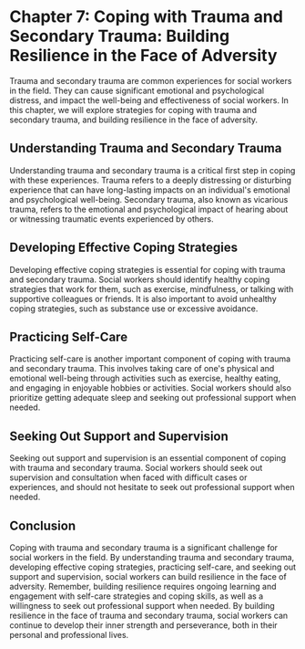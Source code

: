 Chapter 7: Coping with Trauma and Secondary Trauma: Building Resilience in the Face of Adversity
================================================================================================

Trauma and secondary trauma are common experiences for social workers in the field. They can cause significant emotional and psychological distress, and impact the well-being and effectiveness of social workers. In this chapter, we will explore strategies for coping with trauma and secondary trauma, and building resilience in the face of adversity.

Understanding Trauma and Secondary Trauma
-----------------------------------------

Understanding trauma and secondary trauma is a critical first step in coping with these experiences. Trauma refers to a deeply distressing or disturbing experience that can have long-lasting impacts on an individual's emotional and psychological well-being. Secondary trauma, also known as vicarious trauma, refers to the emotional and psychological impact of hearing about or witnessing traumatic events experienced by others.

Developing Effective Coping Strategies
--------------------------------------

Developing effective coping strategies is essential for coping with trauma and secondary trauma. Social workers should identify healthy coping strategies that work for them, such as exercise, mindfulness, or talking with supportive colleagues or friends. It is also important to avoid unhealthy coping strategies, such as substance use or excessive avoidance.

Practicing Self-Care
--------------------

Practicing self-care is another important component of coping with trauma and secondary trauma. This involves taking care of one's physical and emotional well-being through activities such as exercise, healthy eating, and engaging in enjoyable hobbies or activities. Social workers should also prioritize getting adequate sleep and seeking out professional support when needed.

Seeking Out Support and Supervision
-----------------------------------

Seeking out support and supervision is an essential component of coping with trauma and secondary trauma. Social workers should seek out supervision and consultation when faced with difficult cases or experiences, and should not hesitate to seek out professional support when needed.

Conclusion
----------

Coping with trauma and secondary trauma is a significant challenge for social workers in the field. By understanding trauma and secondary trauma, developing effective coping strategies, practicing self-care, and seeking out support and supervision, social workers can build resilience in the face of adversity. Remember, building resilience requires ongoing learning and engagement with self-care strategies and coping skills, as well as a willingness to seek out professional support when needed. By building resilience in the face of trauma and secondary trauma, social workers can continue to develop their inner strength and perseverance, both in their personal and professional lives.
